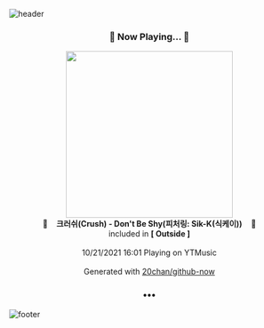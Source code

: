![header](https://capsule-render.vercel.app/api?type=wave&height=170&section=header&text=Hi.%20I'm%20SHIFT&fontColor=090707&fontAlignX=45&fontAlignY=65&fontSize=100)

<h3 align="center">🎵 Now Playing... 🎵</h3>
<p align="center">
  <a href="https://music.youtube.com/watch?v=QA7RA5iDuWQ">
    <img width="300" src="https://lh3.googleusercontent.com/Y4H-wy_Edke9s7C5S7RG1Eps_CXOdrH5BIJaBx58rnkl3FAxyvhqQ8uIYOJQ9iYhcua_vJRpYB2mT7Ju1Q">
  </a>
  <br>
  🎵&nbsp&nbsp&nbsp <b>크러쉬(Crush) - Don't Be Shy(피처링: Sik-K(식케이))</b> &nbsp&nbsp&nbsp🎵
  <br>
  included in <b>[ Outside ]</b>
  
  <br />
  <br />
  10/21/2021 16:01 Playing on YTMusic
  <br />
  <br />
  Generated with <a href="https://github.com/20chan/github-now">20chan/github-now</a>
</p>

<h3 align="center">•••</h3>

![footer](https://capsule-render.vercel.app/api?type=wave&height=150&section=footer)
